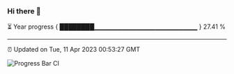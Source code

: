 ### Hi there 👋

⏳ Year progress { ████████▁▁▁▁▁▁▁▁▁▁▁▁▁▁▁▁▁▁▁▁▁▁ } 27.41 %

---

⏰ Updated on Tue, 11 Apr 2023 00:53:27 GMT

![Progress Bar CI](https://github.com/liununu/liununu/workflows/Progress%20Bar%20CI/badge.svg)
